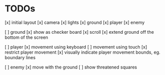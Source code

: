 # TODOs

[x] initial layout
  [x] camera
  [x] lights
  [x] ground
  [x] player
  [x] enemy

[ ] ground
  [x] show as checker board
  [x] scroll
  [x] extend ground off the bottom of the screen

[ ] player
  [x] movement using keyboard
  [ ] movement using touch
  [x] restrict player movement
  [x] visually indicate player movement bounds, eg. boundary lines

[ ] enemy
  [x] move with the ground
  [ ] show threatened squares
